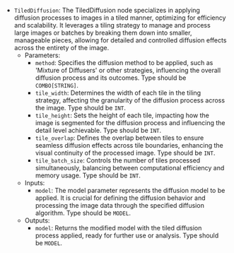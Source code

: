 - `TiledDiffusion`: The TiledDiffusion node specializes in applying diffusion processes to images in a tiled manner, optimizing for efficiency and scalability. It leverages a tiling strategy to manage and process large images or batches by breaking them down into smaller, manageable pieces, allowing for detailed and controlled diffusion effects across the entirety of the image.
    - Parameters:
        - `method`: Specifies the diffusion method to be applied, such as 'Mixture of Diffusers' or other strategies, influencing the overall diffusion process and its outcomes. Type should be `COMBO[STRING]`.
        - `tile_width`: Determines the width of each tile in the tiling strategy, affecting the granularity of the diffusion process across the image. Type should be `INT`.
        - `tile_height`: Sets the height of each tile, impacting how the image is segmented for the diffusion process and influencing the detail level achievable. Type should be `INT`.
        - `tile_overlap`: Defines the overlap between tiles to ensure seamless diffusion effects across tile boundaries, enhancing the visual continuity of the processed image. Type should be `INT`.
        - `tile_batch_size`: Controls the number of tiles processed simultaneously, balancing between computational efficiency and memory usage. Type should be `INT`.
    - Inputs:
        - `model`: The model parameter represents the diffusion model to be applied. It is crucial for defining the diffusion behavior and processing the image data through the specified diffusion algorithm. Type should be `MODEL`.
    - Outputs:
        - `model`: Returns the modified model with the tiled diffusion process applied, ready for further use or analysis. Type should be `MODEL`.
